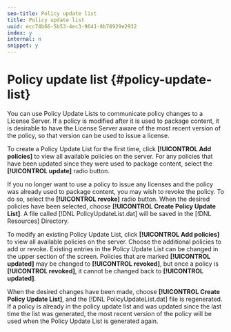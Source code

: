 ```yaml
---
seo-title: Policy update list
title: Policy update list
uuid: ecc74b66-5b53-4ec3-9641-8b78929e2932
index: y
internal: n
snippet: y
---
```


# Policy update list {#policy-update-list}

You can use Policy Update Lists to communicate policy changes to a License Server. If a policy is modified after it is used to package content, it is desirable to have the License Server aware of the most recent version of the policy, so that version can be used to issue a license.

To create a Policy Update List for the first time, click **[!UICONTROL Add policies]** to view all available policies on the server. For any policies that have been updated since they were used to package content, select the **[!UICONTROL update]** radio button.

If you no longer want to use a policy to issue any licenses and the policy was already used to package content, you may wish to revoke the policy. To do so, select the **[!UICONTROL revoke]** radio button. When the desired policies have been selected, choose **[!UICONTROL Create Policy Update List]**. A file called [!DNL PolicyUpdateList.dat] will be saved in the [!DNL Resources] Directory.

To modify an existing Policy Update List, click **[!UICONTROL Add policies]** to view all available policies on the server. Choose the additional policies to add or revoke. Existing entries in the Policy Update List can be changed in the upper section of the screen. Policies that are marked **[!UICONTROL updated]** may be changed to **[!UICONTROL revoked]**, but once a policy is **[!UICONTROL revoked]**, it cannot be changed back to **[!UICONTROL updated]**.

When the desired changes have been made, choose **[!UICONTROL Create Policy Update List]**, and the [!DNL PolicyUpdateList.dat] file is regenerated. If a policy is already in the policy update list and was updated since the last time the list was generated, the most recent version of the policy will be used when the Policy Update List is generated again. 
